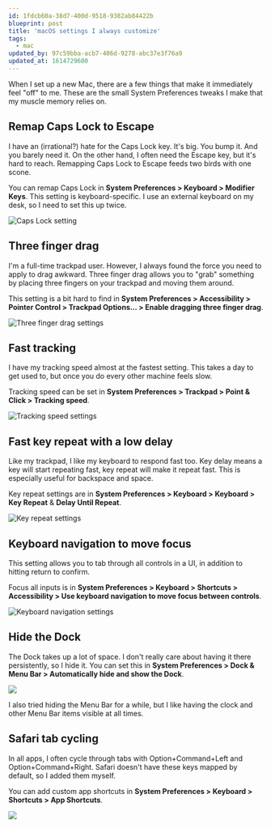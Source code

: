 ```yaml
---
id: 1fdcb60a-38d7-400d-9518-9382ab84422b
blueprint: post
title: 'macOS settings I always customize'
tags:
  - mac
updated_by: 97c59bba-acb7-406d-9278-abc37e3f76a9
updated_at: 1614729600
---
```

When I set up a new Mac, there are a few things that make it immediately feel "off" to me. These are the small System Preferences tweaks I make that my muscle memory relies on.

<!--more-->

## Remap Caps Lock to Escape

I have an (irrational?) hate for the Caps Lock key. It's big. You bump it. And you barely need it. On the other hand, I often need the Escape key, but it's hard to reach. Remapping Caps Lock to Escape feeds two birds with one scone.

You can remap Caps Lock in **System Preferences > Keyboard > Modifier Keys**. This setting is keyboard-specific. I use an external keyboard on my desk, so I need to set this up twice.

![Caps Lock setting](/media/mac/caps-lock.jpeg)

## Three finger drag

I'm a full-time trackpad user. However, I always found the force you need to apply to drag awkward. Three finger drag allows you to "grab" something by placing three fingers on your trackpad and moving them around.

This setting is a bit hard to find in **‌System Preferences > Accessibility > Pointer Control > Trackpad Options… > Enable dragging three finger drag**.

![Three finger drag settings](/media/mac/three-finger-drag.jpeg)

## Fast tracking

I have my tracking speed almost at the fastest setting. This takes a day to get used to, but once you do every other machine feels slow.

Tracking speed can be set in **System Preferences > Trackpad > Point & Click > Tracking speed**.

![Tracking speed settings](/media/mac/tracking-speed.jpeg)

## Fast key repeat with a low delay

Like my trackpad, I like my keyboard to respond fast too. Key delay means a key will start repeating fast, key repeat will make it repeat fast. This is especially useful for backspace and space.

Key repeat settings are in **System Preferences > Keyboard > Keyboard > Key Repeat** & **Delay Until Repeat**.

 ![Key repeat settings](/media/mac/key-repeat.jpeg)

## Keyboard navigation to move focus

This setting allows you to tab through all controls in a UI, in addition to hitting return to confirm.

Focus all inputs is in **System Preferences > Keyboard > Shortcuts > Accessibility > Use keyboard navigation to move focus between controls**.

![Keyboard navigation settings](/media/mac/focus-all-inputs.jpeg)

## Hide the Dock

The Dock takes up a lot of space. I don't really care about having it there persistently, so I hide it. You can set this in **System Preferences > Dock & Menu Bar > Automatically hide and show the Dock**.

![](/media/mac/hide-dock.jpeg)

I also tried hiding the Menu Bar for a while, but I like having the clock and other Menu Bar items visible at all times.

## Safari tab cycling

In all apps, I often cycle through tabs with Option+Command+Left and Option+Command+Right. Safari doesn't have these keys mapped by default, so I added them myself.

You can add custom app shortcuts in **System Preferences > Keyboard > Shortcuts > App Shortcuts**.

![](/media/mac/safari-tab-cycling.jpeg)